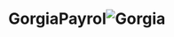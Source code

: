 # GorgiaPayrol![Gorgia](https://github.com/Sfted-vy5chctkbub/GorgiaPayrol/assets/145266495/84389c0a-6d7a-4da8-a426-dc1eb1a37eb1)
